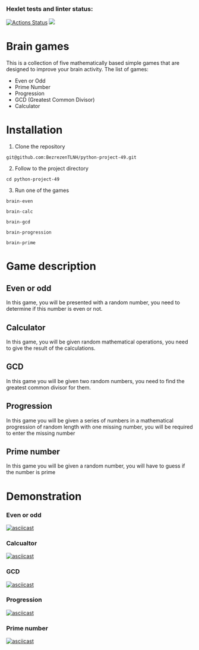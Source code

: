 ### Hexlet tests and linter status:
[![Actions Status](https://github.com/BezrezenTLNH/python-project-49/workflows/hexlet-check/badge.svg)](https://github.com/BezrezenTLNH/python-project-49/actions)
<a href="https://codeclimate.com/github/BezrezenTLNH/python-project-49/maintainability"><img src="https://api.codeclimate.com/v1/badges/4ddf4bfec3828bb99f0e/maintainability" /></a>
# Brain games
This is a collection of five mathematically based simple games that are designed to improve your brain activity. The list of games:
* Even or Odd
* Prime Number
* Progression
* GCD (Greatest Common Divisor)
* Calculator
# Installation
1. Clone the repository

`git@github.com:BezrezenTLNH/python-project-49.git`

2. Follow to the project directory

`cd python-project-49`

3. Run one of the games

`brain-even`

`brain-calc`

`brain-gcd`

`brain-progression`

`brain-prime`
# Game description

## Even or odd
In this game, you will be presented with a random number, you need to determine if this number is even or not.
## Calculator
In this game, you will be given random mathematical operations, you need to give the result of the calculations.
## GCD
In this game you will be given two random numbers, you need to find the greatest common divisor for them.
## Progression
In this game you will be given a series of numbers in a mathematical progression of random length with one missing number, you will be required to enter the missing number
## Prime number
In this game you will be given a random number, you will have to guess if the number is prime

# Demonstration
### Even or odd
[![asciicast](https://asciinema.org/a/Z1cu2ijOg3H838Wwa4C598Z0G.png)](https://asciinema.org/a/Z1cu2ijOg3H838Wwa4C598Z0G)
### Calcualtor
[![asciicast](https://asciinema.org/a/72B14TA6N1VsxvCEAw7w6KLoR.png)](https://asciinema.org/a/72B14TA6N1VsxvCEAw7w6KLoR)
### GCD
[![asciicast](https://asciinema.org/a/XHAtUdHrdOOIP8moTeFE1s55m.png)](https://asciinema.org/a/XHAtUdHrdOOIP8moTeFE1s55m)
### Progression
[![asciicast](https://asciinema.org/a/W7p65dBX2ewgCn0yBPTNSKLV6.png)](https://asciinema.org/a/W7p65dBX2ewgCn0yBPTNSKLV6)
### Prime number
[![asciicast](https://asciinema.org/a/vHkOHqU1FUEyRewTxzMGTKMXH.png)](https://asciinema.org/a/vHkOHqU1FUEyRewTxzMGTKMXH)
